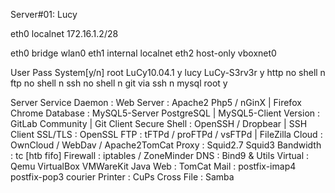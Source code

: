 Server#01: Lucy

eth0	localnet	172.16.1.2/28	

eth0	bridge		wlan0
eth1	internal	localnet
eth2	host-only	vboxnet0


User	Pass		System[y/n]
root	LuCy10.04.1	y
lucy	LuCy-S3rv3r	y
http	no shell	n
ftp	no shell	n
ssh	no shell	n
git	via ssh		n
mysql	root		y





Server Service Daemon :
Web Server	: Apache2 Php5 / nGinX	| Firefox Chrome
Database	: MySQL5-Server PostgreSQL | MySQL5-Client
Version		: GitLab Community	| Git Client
Secure Shell	: OpenSSH / Dropbear	| SSH Client
SSL/TLS		: OpenSSL
FTP		: tFTPd / proFTPd / vsFTPd | FileZilla
Cloud		: OwnCloud / WebDav / Apache2TomCat
Proxy		: Squid2.7 Squid3
Bandwidth	: tc [htb fifo]
Firewall	: iptables / ZoneMinder
DNS		: Bind9 & Utils
Virtual		: Qemu VirtualBox VMWareKit
Java Web	: TomCat
Mail		: postfix-imap4 postfix-pop3 courier
Printer		: CuPs
Cross File	: Samba
